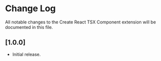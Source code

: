 # Change Log

All notable changes to the Create React TSX Component extension will be documented in this file.

## [1.0.0]

- Initial release.
